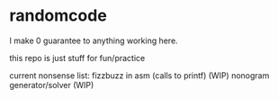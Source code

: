 # randomcode

I make 0 guarantee to anything working here.

this repo is just stuff for fun/practice

current nonsense list:
fizzbuzz in asm (calls to printf) (WIP)
nonogram generator/solver (WIP)